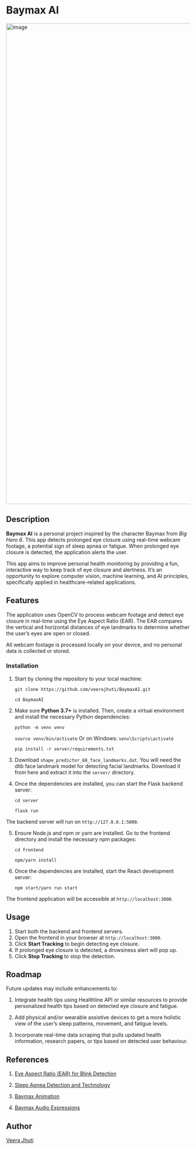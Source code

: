 # Baymax AI
<img width="1315" alt="image" src="https://github.com/user-attachments/assets/96882264-4649-4516-916e-a912a2f8a1af" />

## Description

**Baymax AI** is a personal project inspired by the character Baymax from *Big Hero 6*. This app detects prolonged eye closure using real-time webcam footage, a potential sign of sleep apnea or fatigue. When prolonged eye closure is detected, the application alerts the user. 

This app aims to improve personal health monitoring by providing a fun, interactive way to keep track of eye closure and alertness. It’s an opportunity to explore computer vision, machine learning, and AI principles, specifically applied in healthcare-related applications.

## Features

The application uses OpenCV to process webcam footage and detect eye closure in real-time using the Eye Aspect Ratio (EAR). The EAR compares the vertical and horizontal distances of eye landmarks to determine whether the user’s eyes are open or closed.

All webcam footage is processed locally on your device, and no personal data is collected or stored.

### Installation

1. Start by cloning the repository to your local machine:

    `git clone https://github.com/veerajhuti/BaymaxAI.git`
   
    `cd BaymaxAI`

3. Make sure **Python 3.7+** is installed. Then, create a virtual environment and install the necessary Python dependencies:

    `python -m venv venv`

    `source venv/bin/activate`  Or on Windows: `venv\Scripts\activate`

    `pip install -r server/requirements.txt`

4. Download `shape_predictor_68_face_landmarks.dat`. You will need the dlib face landmark model for detecting facial landmarks. Download it from here and extract it into the `server/` directory.

5. Once the dependencies are installed, you can start the Flask backend server:

    `cd server`
   
    `flask run`

The backend server will run on `http://127.0.0.1:5000`.

5. Ensure Node.js and npm or yarn are installed. Go to the frontend directory and install the necessary npm packages:

    `cd frontend`
   
    `npm/yarn install`

7. Once the dependencies are installed, start the React development server:

    `npm start/yarn run start`

The frontend application will be accessible at `http://localhost:3000`.

## Usage

1.  Start both the backend and frontend servers.
2.  Open the frontend in your browser at `http://localhost:3000`.
3.  Click **Start Tracking** to begin detecting eye closure.
4.  If prolonged eye closure is detected, a drowsiness alert will pop up.
5.  Click **Stop Tracking** to stop the detection.

## Roadmap

Future updates may include enhancements to:

1. Integrate health tips using Healthline API or similar resources to provide personalized health tips based on detected eye closure and fatigue.

2. Add physical and/or wearable assistive devices to get a more holistic view of the user’s sleep patterns, movement, and fatigue levels.

4. Incorporate real-time data scraping that pulls updated health information, research papers, or tips based on detected user behaviour.

## References

1. [Eye Aspect Ratio (EAR) for Blink Detection](https://www.mdpi.com/2079-9292/11/19/3183)

2. [Sleep Apnea Detection and Technology](https://www.sciencedirect.com/science/article/pii/S2667241322000039)
   
4. [Baymax Animation](https://cssanimation.rocks/baymax/)

5. [Baymax Audio Expressions](https://www.myinstants.com/en/search/?name=baymax)
   
## Author

[Veera Jhuti](https://github.com/veerajhuti)
